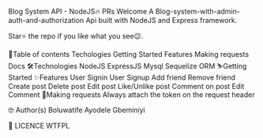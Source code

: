 Blog System API - NodeJS🔥 PRs Welcome 
A Blog-system-with-admin-auth-and-authorization Api built with NodeJS and Express framework. 


Star⭐ the repo if you like what you see😉.

📖Table of contents
Techologies
Getting Started
Features
Making requests
Docs
🛠️Technologies
NodeJS
ExpressJS
Mysql
Sequelize ORM
⛷️Getting Started
✨Features
 User Signin
 User Signup
 Add friend
 Remove friend
 Create post
 Delete post
 Edit post
 Like/Unlike post
 Comment on post
 Edit Comment
📮Making requests
Always attach the token on the request header

🤓 Author(s)
Boluwatife Ayodele Gbeminiyi

🔖 LICENCE
WTFPL
